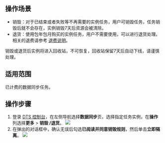 ## 操作场景

- 销毁：对于已结束或者失败等不再需要的实例任务，用户可销毁任务，任务销毁后就不会存在，实例销毁7天后资源会被清除。
- 退货：使用包年包月购买的实例任务，用户不需要使用，可以进行退货处理。相关的退费请参考 [退费说明](https://cloud.tencent.com/document/product/571/40536)。

销毁或退货后实例将进入回收站，不可恢复，回收站保留7天后自动下线，请谨慎处理。

## 适用范围

已计费的数据同步任务。

## 操作步骤

1. 登录 [DTS 控制台](https://console.cloud.tencent.com/dts/migration)，在左侧导航选择**数据同步**页，选择指定任务实例，在**操作**列选择**更多** > **销毁 /退货**。
![](https://qcloudimg.tencent-cloud.cn/raw/0764cecde3d20f9c49d198bf87fcd97f.png)
2. 在弹出的对话框中，确认无误后勾选**已阅读并同意销毁规则**，然后单击**立即隔离**。
![](https://qcloudimg.tencent-cloud.cn/raw/ca70be2ee5bb6655094ece3d96080604.png)
